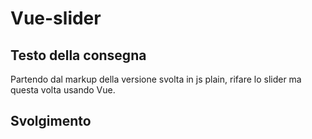 # Vue-slider

## Testo della consegna

Partendo dal markup della versione svolta in js plain, rifare lo slider ma questa volta usando Vue.

## Svolgimento

<!-- - [x] creo ciclo per stampare nel DOM gli oggetti dell'array
- [x] creo event listner per i pulsanti
- [x] al click del pulsante avanti (stessa cosa per pulsante indietro)
    - [x] rimuovo classe active da elemento corrente
    - [x] incremento indice (decremento per indietro)
    - [x] se indice è minore della lunghezza dell'array (< 0)
            - applico classe active all'elemento corrente (eseguo altrimenti)
        altrimenti
            - indice diventa 0 (array.length - 1)
            - applico classe active all'elemento corrente -->